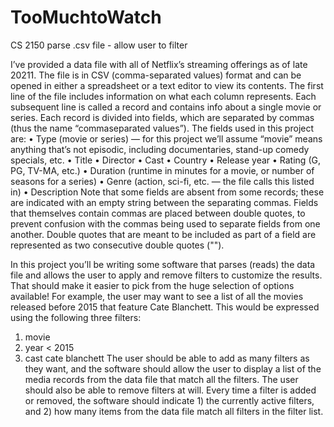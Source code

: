 # TooMuchtoWatch
CS 2150 parse .csv file - allow user to filter

I’ve provided a data file with all of Netflix’s streaming offerings as of late 20211. The file is in
CSV (comma-separated values) format and can be opened in either a spreadsheet or a text editor
to view its contents. The first line of the file includes information on what each column represents.
Each subsequent line is called a record and contains info about a single movie or series.
Each record is divided into fields, which are separated by commas (thus the name “commaseparated values”). The fields used in this project are:
• Type (movie or series) — for this project we’ll assume “movie” means anything that’s not
episodic, including documentaries, stand-up comedy specials, etc.
• Title
• Director
• Cast
• Country
• Release year
• Rating (G, PG, TV-MA, etc.)
• Duration (runtime in minutes for a movie, or number of seasons for a series)
• Genre (action, sci-fi, etc. — the file calls this listed in)
• Description
Note that some fields are absent from some records; these are indicated with an empty string
between the separating commas. Fields that themselves contain commas are placed between double
quotes, to prevent confusion with the commas being used to separate fields from one another.
Double quotes that are meant to be included as part of a field are represented as two consecutive
double quotes (""). 

In this project you’ll be writing some software that parses (reads) the data file and allows the user
to apply and remove filters to customize the results. That should make it easier to pick from the
huge selection of options available! For example, the user may want to see a list of all the movies
released before 2015 that feature Cate Blanchett. This would be expressed using the following three
filters:
1. movie
2. year < 2015
3. cast cate blanchett
The user should be able to add as many filters as they want, and the software should allow the
user to display a list of the media records from the data file that match all the filters. The user
should also be able to remove filters at will. Every time a filter is added or removed, the software
should indicate 1) the currently active filters, and 2) how many items from the data file match all
filters in the filter list.
